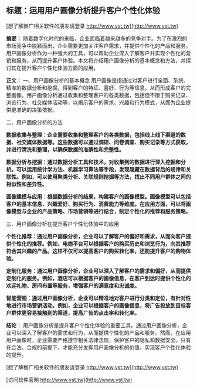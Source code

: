 ## **标题：运用用户画像分析提升客户个性化体验**

[想了解推广相关软件的朋友请登录 http://www.vst.tw](http://www.vst.tw)

**摘要：**
随着数字化时代的来临，企业面临着越来越多的竞争对手。为了在激烈的市场竞争中脱颖而出，企业需要更加关注客户需求，并提供个性化的产品和服务。用户画像分析作为一种强大的工具，可以帮助企业深入了解客户并实现个性化的营销和服务，从而提升客户体验。本文将介绍用户画像分析的基本概念和方法，并探讨其在提升客户个性化体验方面的应用。

**正文：**
一、用户画像分析的基本概念
用户画像是指通过对客户进行全面、系统、精准的数据分析和挖掘，得到客户的特征、喜好、行为等信息，从而形成客户的完整画像。用户画像分析通过收集和整理客户的各类数据，包括但不限于购买记录、浏览行为、社交媒体活动等，以揭示客户的需求、兴趣和行为模式，从而为企业提供更准确的决策依据。

二、用户画像分析的方法

**数据收集与整理：企业需要收集和整理客户的各类数据，包括线上线下渠道的数据、社交媒体数据等。这些数据可以通过调研、问卷调查、购买记录等方式获取，并进行清洗和整理，以确保数据的准确性和完整性。**

**数据分析与挖掘：通过数据分析工具和技术，对收集到的数据进行深入挖掘和分析。可以运用统计学方法、机器学习算法等手段，发现隐藏在数据背后的规律和关联性。例如，可以使用聚类分析、关联规则挖掘等方法，找出不同用户群体之间的相似性和差异性。**

**画像建模与应用：根据数据分析的结果，构建客户的画像模型。画像模型可以包括客户的基本信息、兴趣爱好、购买行为、消费能力等维度。在应用方面，可以将画像模型与企业的产品策略、市场营销等进行结合，制定个性化的推荐和服务策略。**

三、用户画像分析在提升客户个性化体验中的应用

**个性化推荐：通过用户画像分析，企业可以了解客户的偏好和需求，从而向客户提供个性化的推荐。例如，电商平台可以根据客户的购买历史和浏览行为，向其推荐符合其兴趣的产品。这样不仅可以提高客户的购买转化率，还能提升客户的购物体验。**

**定制化服务：通过用户画像分析，企业可以深入了解客户的需求和偏好，从而提供定制化的服务。例如，酒店可以根据客户的画像信息，在客户到达时提供个性化的欢迎礼物、房间布置等服务，增强客户的满意度和忠诚度。**

**智能营销：通过用户画像分析，企业可以精准地对客户进行分类和定位，有针对性地进行市场营销活动。例如，企业可以根据客户的画像信息，将广告投放到目标客户群体更容易接触到的渠道，提高广告的点击率和转化率。**

**结论：**
用户画像分析是提升客户个性化体验的重要工具。通过用户画像分析，企业可以深入了解客户的需求和行为，从而提供个性化的产品和服务。然而，在应用用户画像时，企业需要严格遵守相关法律法规，保护客户的隐私和数据安全。只有在合法、合规的前提下，才能充分发挥用户画像分析的价值，实现客户个性化体验的提升。

[想了解推广相关软件的朋友请登录 http://www.vst.tw](http://www.vst.tw)


[访问软件官网 http://www.vst.tw](http://www.vst.tw)
